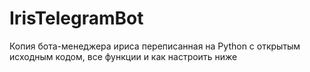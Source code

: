 # IrisTelegramBot
Копия бота-менеджера ириса переписанная на Python с открытым исходным кодом, все функции и как настроить ниже
